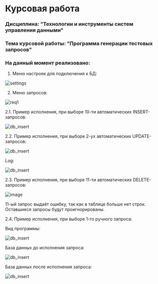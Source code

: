 # Курсовая работа
### Дисциплина: "Технологии и инструменты систем управления данными"
### Тема курсовой работы: "Программа генерации тестовых запросов"

### На данный момент реализовано:
1. Меню настроек для подключения к БД:

![settings](https://user-images.githubusercontent.com/98952144/230480958-d620ac1c-ba80-4e6b-99bc-2f8ea51d4b9c.png)

2. Меню запросов:

![req1](https://user-images.githubusercontent.com/98952144/230481297-534b97f1-a0df-485b-8536-e19d68aa1159.png)

2.1. Пример исполнения, при выборе 10-ти автоматических INSERT-запросов:

![db_insert](https://user-images.githubusercontent.com/98952144/230482256-cdd69b14-27d9-45c2-a308-49b0c6f37d34.png)

2.2. Пример исполнения, при выборе 2-ух автоматических UPDATE-запросов:

![db_insert](https://user-images.githubusercontent.com/98952144/230483375-3e9e48e3-8998-4056-8623-4496df64d5a5.png)

Log:

![db_insert](https://user-images.githubusercontent.com/98952144/230483462-c7745f38-b11c-400a-9039-fb9856cb73b6.png)

2.3. Пример исполнения, при выборе 11-ти автоматических DELETE-запросов:

![image](https://user-images.githubusercontent.com/98952144/230483668-865e64e0-bad6-43bd-99bd-66ff471be4b6.png)

11-ый запрос выдаёт ошибку, так как в таблице больше нет строк. Оставшиеся запросы будут проигнорированы.

2.4. Пример исполнения, при выборе 1-го ручного запроса:

Вид программы:

![db_insert](https://user-images.githubusercontent.com/98952144/230484923-a39c0c9e-af04-4170-b2f2-ab1fc312e4c2.png)

База данных до исполнения запроса:

![db_insert](https://user-images.githubusercontent.com/98952144/230484816-43990caa-b354-4a20-af1b-44f77aed1337.png)

База данных после исполнения запроса:

![db_insert](https://user-images.githubusercontent.com/98952144/230485074-299c4b31-091e-4778-9d3d-ef779dcdadbc.png)
